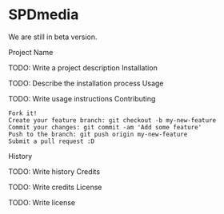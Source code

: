 # SPDmedia
We are still in beta version.

Project Name

TODO: Write a project description
Installation

TODO: Describe the installation process
Usage

TODO: Write usage instructions
Contributing

    Fork it!
    Create your feature branch: git checkout -b my-new-feature
    Commit your changes: git commit -am 'Add some feature'
    Push to the branch: git push origin my-new-feature
    Submit a pull request :D

History

TODO: Write history
Credits

TODO: Write credits
License

TODO: Write license
